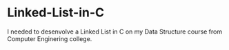 # Linked-List-in-C

I needed to desenvolve a Linked List in C on my Data Structure course from Computer Enginering college.
